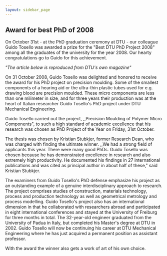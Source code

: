 ```yaml
---
layout: sidebar_page
---
```


## Award for best PhD of 2008

On October 31st - at the PhD graduation ceremony at DTU - our colleague Guido Tosello was awarded a prize for the "Best DTU PhD Project 2008" among all the graduates of the university for the year 2008. Our hearty congratulations go to Guido for this achievement.
<!--break-->
<em>"The article below is reproduced from DTU's own magazine"</em>  
  
On 31 October 2008, Guido Tosello was delighted and honored to receive the award for his PhD project on precision moulding. Some of the smallest components
of a hearing aid or the ultra-thin plastic tubes
used for e.g. drawing blood are precision moulded.
These micro components are less than one milimeter in size, and for three years their production was at the heart of Italian researcher Guido Tosello's PhD project under DTU Mechanical Engineering.  
 
Guido Tosello carried out the project, ,,Precision Moulding of Polymer Micro Components", to such a high standard of academic excellence that his research was chosen as PhD Project of the Year on Friday, 31st October.

The thesis was chosen by Kristian Stubkjer, former Research Dean, who was charged with finding the ultimate winner. ,,We had a strong field of applicants this year. There were many good PhDs. Guido Tosello was chosen because he has demonstrated
excellence in research and also extremely high productivity. He documented his findings in 27 international publications and was cited as principal author in about half of these," said Kristian Stubkjer.  

The examiners from Guido Tosello's PhD defense emphasize his project as an outstanding example of a genuine interdisciplinary approach to research. The project comprises studies of construction, materials technology, process and production technology as well as geometrical metrology and process modelling.
Guido Tosello's project also has an international dimension in that he collaborated with researchers abroad and participated in eight international conferences and stayed at the University of Freiburg for three months in total. The 32-year-old engineer graduated from the University of Padua in Italy, but completed his Master's degree at DTU in 2002. Guido Tosello will now be continuing his career at DTU Mechanical Engineering where he has just acquired a permanent position as assistant professor.  

With the award the winner also gets a work of art of his own choice.